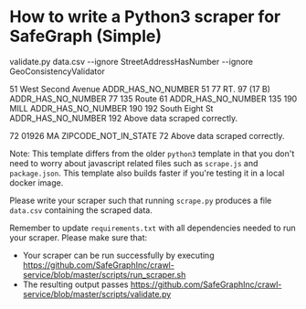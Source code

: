 # How to write a Python3 scraper for SafeGraph (Simple)

validate.py data.csv --ignore StreetAddressHasNumber --ignore GeoConsistencyValidator

51   West Second Avenue  ADDR_HAS_NO_NUMBER         51
77        RT. 97 (17 B)  ADDR_HAS_NO_NUMBER         77
135            Route 61  ADDR_HAS_NO_NUMBER        135
190                MILL  ADDR_HAS_NO_NUMBER        190
192      South Eight St  ADDR_HAS_NO_NUMBER        192
Above data scraped correctly.

72  01926    MA  ZIPCODE_NOT_IN_STATE         72
Above data scraped correctly.

Note: This template differs from the older `python3` template in that you don't need to worry about javascript related files such as `scrape.js` and `package.json`. This template also builds faster if you're testing it in a local docker image.

Please write your scraper such that running `scrape.py` produces a file `data.csv` containing the scraped data.

Remember to update `requirements.txt` with all dependencies needed to run your scraper. 
Please make sure that:
* Your scraper can be run successfully by executing https://github.com/SafeGraphInc/crawl-service/blob/master/scripts/run_scraper.sh 
* The resulting output passes https://github.com/SafeGraphInc/crawl-service/blob/master/scripts/validate.py
